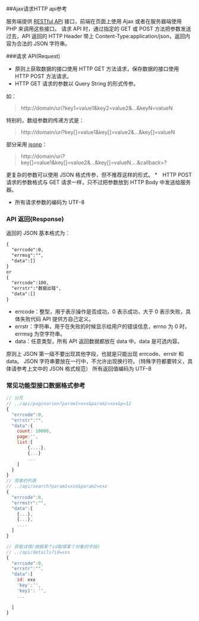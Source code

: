 ##Ajax请求HTTP api参考

服务端提供 <a href="http://www.ruanyifeng.com/blog/2014/05/restful_api.html">RESTful API</a> 接口，前端在页面上使用 Ajax 或者在服务器端使用 PHP 来调用这些接口。
请求 API 时，通过指定的 GET 或 POST 方法把参数发送过去，API 返回的 HTTP Header 带上 Content-Type:application/json，返回内容为合法的 JSON 字符串。

###请求 API(Request)
* 原则上获取数据的接口使用 HTTP GET 方法请求，保存数据的接口使用 HTTP POST 方法请求。
* HTTP GET 请求的参数以 Query String 的形式传参。

如： 
> http://domain/uri?key1=value1&key2=value2&...&keyN=valueN

特别的，数组参数的传递方式是：
> http://domain/uri?key[]=value1&key[]=value2&...&key[]=valueN

部分采用 [jsonp](http://www.cnblogs.com/yuzhongwusan/archive/2012/12/11/2812849.html)：
> http://domain/uri?key[]=value1&key[]=value2&...&key[]=valueN....&callback=?

更复杂的参数可以使用 JSON 格式传参，但不推荐这样的形式。
*　HTTP POST 请求的参数格式与 GET 请求一样，只不过把参数放到 HTTP Body 中发送给服务器。
* 所有请求参数的编码为 UTF-8

### API 返回(Response)
返回的 JSON 基本格式为：

```html
{
  "errcode":0,
  "errmsg":"",
  "data":[]
}
or
{
  "errcode":100,
  "errstr":"数据出错",
  "data":[]
}
```
* errcode：整型，用于表示操作是否成功，0 表示成功，大于 0 表示失败，具体失败代码 API 提供方自己定义。
* errstr：字符串，用于在失败的时候显示给用户的错误信息，errno 为 0 时，errmsg 为空字符串。
* data：任意类型，所有 API 返回数据都放在 data 中。data 是可选内容。

原则上 JSON 第一级不要出现其他字段，也就是只能出现 errcode、errstr 和 data。
JSON 字符串要放在一行中，不允许出现换行符。（特殊字符都要转义，具体请参考上文中的 JSON 格式规范）
所有返回值编码为 UTF-8



### 常见功能型接口数据格式参考

```js
// 分页   
// ../api/paginarion?param1=xxx&param2=xxx&p=12
{ 
  "errcode":0,
  "errstr":"",
  "data":{
    count: 10000,
    page:'',
    list:[
        {....},
        {...}
        ...
    ]
  }
}
// 简单的列表
// ../api/search?param1=xxx&param2=xxx
{
  "errcode":0,
  "errmstr":"",
  "data":[
    {...},
    {...},
    ....
  ]
}

// 获取详情(根据某个id取得某个对象的字段)
// ../api/details?id=xxx
{
  "errcode":0,
  "errstr":"",
  "data":[
    id: xxx
    'key':'',
    'key1': '',
    ...
    
  ]
}

```












